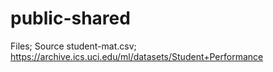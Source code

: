 # public-shared

Files; Source
student-mat.csv; https://archive.ics.uci.edu/ml/datasets/Student+Performance
